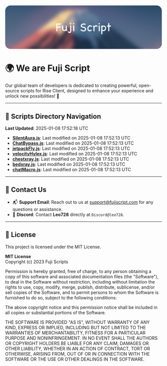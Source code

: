 ![Banner](.github/b.webp)

# 🌍 **We are Fuji Script**

Our global team of developers is dedicated to creating powerful, open-source scripts for Rise Client, designed to enhance your experience and unlock new possibilities! 🌟

---
<!-- SCRIPTS_NAVIGATION_START -->
## 📂 **Scripts Directory Navigation**

**Last Updated**: 2025-01-08 17:52:18 UTC

- **[SilentAura.js](scripts/SilentAura.js)**: Last modified on 2025-01-08 17:52:13 UTC
- **[ChatBypass.js](scripts/ChatBypass.js)**: Last modified on 2025-01-08 17:52:13 UTC
- **[jetpackFly.js](scripts/jetpackFly.js)**: Last modified on 2025-01-08 17:52:13 UTC
- **[velocityHylex.js](scripts/velocityHylex.js)**: Last modified on 2025-01-08 17:52:13 UTC
- **[chestxray.js](scripts/chestxray.js)**: Last modified on 2025-01-08 17:52:13 UTC
- **[bedxray.js](scripts/bedxray.js)**: Last modified on 2025-01-08 17:52:13 UTC
- **[chatMacro.js](scripts/chatMacro.js)**: Last modified on 2025-01-08 17:52:13 UTC

<!-- SCRIPTS_NAVIGATION_END -->

---

## 💬 **Contact Us**  
- 📬 **Support Email**: Reach out to us at [support@fujiscript.com](mailto:support@fujiscript.com) for any questions or assistance.  
- 💬 **Discord**: Contact **Leo728** directly at `Discord@leo728`.

---

## 📜 **License**

This project is licensed under the MIT License.  

**MIT License**  
Copyright (c) 2023 Fuji Scripts  

Permission is hereby granted, free of charge, to any person obtaining a copy of this software and associated documentation files (the "Software"), to deal in the Software without restriction, including without limitation the rights to use, copy, modify, merge, publish, distribute, sublicense, and/or sell copies of the Software, and to permit persons to whom the Software is furnished to do so, subject to the following conditions:  

The above copyright notice and this permission notice shall be included in all copies or substantial portions of the Software.  

THE SOFTWARE IS PROVIDED "AS IS", WITHOUT WARRANTY OF ANY KIND, EXPRESS OR IMPLIED, INCLUDING BUT NOT LIMITED TO THE WARRANTIES OF MERCHANTABILITY, FITNESS FOR A PARTICULAR PURPOSE AND NONINFRINGEMENT. IN NO EVENT SHALL THE AUTHORS OR COPYRIGHT HOLDERS BE LIABLE FOR ANY CLAIM, DAMAGES OR OTHER LIABILITY, WHETHER IN AN ACTION OF CONTRACT, TORT OR OTHERWISE, ARISING FROM, OUT OF OR IN CONNECTION WITH THE SOFTWARE OR THE USE OR OTHER DEALINGS IN THE SOFTWARE.  
